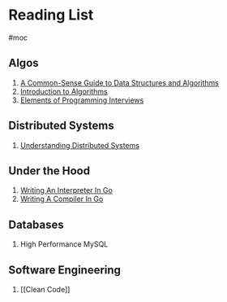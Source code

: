 # Reading List
#moc 

## Algos
1. [A Common-Sense Guide to Data Structures and Algorithms](https://www.amazon.sg/Common-Sense-Guide-Data-Structures-Algorithms/dp/1680507222/ref=sr_1_9?crid=UQ12IKPHMY7G&keywords=Elements+of+Programming+Interviews&qid=1656292315&sprefix=elements+of+programming+interviews%2Caps%2C300&sr=8-9)
2. [Introduction to Algorithms](https://www.amazon.com/Introduction-Algorithms-fourth-Thomas-Cormen/dp/026204630X/ref=pd_cart_crc_cko_cp_2_6/134-8052667-1718550?_encoding=UTF8&content-id=amzn1.sym.7c768d31-fcb6-4e60-bb16-7d8e97d21350&pd_rd_i=026204630X&pd_rd_r=c619e326-f826-46d4-9060-27d427d0abd9&pd_rd_w=pJEXS&pd_rd_wg=zmv6K&pf_rd_p=7c768d31-fcb6-4e60-bb16-7d8e97d21350&pf_rd_r=3FJ07YDA0YDJHBD65F0W&psc=1&refRID=3FJ07YDA0YDJHBD65F0W)
3. [Elements of Programming Interviews](https://www.amazon.sg/Elements-Programming-Interviews-Python-Insiders/dp/1537713949/ref=sr_1_1?crid=UQ12IKPHMY7G&keywords=Elements+of+Programming+Interviews&qid=1656292315&sprefix=elements+of+programming+interviews%2Caps%2C300&sr=8-1)

## Distributed Systems
1. [Understanding Distributed Systems](https://www.amazon.com/Understanding-Distributed-Systems-Second-applications/dp/1838430210?keywords=understanding+distributed+systems&qid=1656280535&sprefix=understanding+dis,aps,118&sr=8-1&linkCode=sl1&tag=utsavized0d-20&linkId=a920b5dfb493c084cd500eb954527f5c&language=en_US&ref_=nav_signin&)

## Under the Hood
1. [Writing An Interpreter In Go](https://interpreterbook.com/)
2. [Writing A Compiler In Go](https://compilerbook.com/)
## Databases
1. High Performance MySQL
## Software Engineering
1. [[Clean Code]]